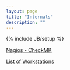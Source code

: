 ```yaml
---
layout: page
title: "Internals"
description: ""
---
```

{% include JB/setup %}


[Nagios - CheckMK](http://socargus.verigy.net/soc/check_mk/)

[List of Workstations](http://sockick3.verigy.net/pdadmin/)


